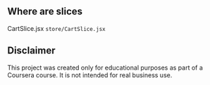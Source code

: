 ## Where are slices

CartSlice.jsx
`store/CartSlice.jsx`

## Disclaimer

This project was created only for educational purposes as part of a Coursera course.
It is not intended for real business use.
